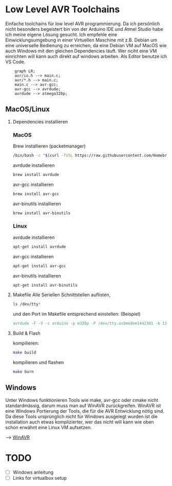 # Low Level AVR Toolchains
Einfache toolchains für low level AVR programmierung. Da ich persönlich nicht besonders begeistert bin von der Arduino IDE und Atmel Studio habe ich meine eigene Lösung gesucht. Ich empfehle eine Einwicklungsumgebung in einer Virtuellen Maschine mit z.B. Debian um eine universelle Bedienung zu erreichen, da eine Debian VM auf MacOS wie auch Windows mit den gleichen Dependencies läuft. Wer nciht eine VM einrichten will kann auch direkt auf windows arbeiten. Als Editor benutze ich VS Code.

```mermaid
    graph LR;
    avr/io.h --> main.c;
    avr/*.h --> main.c;
    main.c --> avr-gcc;
    avr-gcc --> avrdude;
    avrdude --> atmega328p;
```

## MacOS/Linux

1. Dependencies installieren 

    ### MacOS

    Brew installieren (packetmanager)
    ```bash
    /bin/bash -c "$(curl -fsSL https://raw.githubusercontent.com/Homebrew/install/HEAD/install.sh)"
    ```
    avrdude installieren
     ```bash
    brew install avrdude
    ```

    avr-gcc installieren
     ```bash
    brew install avr-gcc
    ```

    avr-binutils installieren
     ```bash
    brew install avr-binutils
    ```

    ### Linux

    avrdude installieren
     ```bash
    apt-get install avrdude
    ```

    avr-gcc installieren
     ```bash
    apt-get install avr-gcc
    ```

    avr-binutils installieren
     ```bash
    apt-get install avr-binutils
    ```
2. Makefile
    Alle Seriellen Schnittstellen auflisten, 

    ```bash
    ls /dev/tty*
    ```

    und den Port im Makefile entsprechend einstellen: (Beispiel)

     ```Makefile
    avrdude -F -V -c arduino -p m328p -P /dev/tty.usbmodem1442301 -b 115200 -U flash:w:main.hex
    ```

3. Build & Flash

    kompilieren: 

    ```bash
    make build
    ```

    kompilieren und flashen

    ```bash
    make burn 
    ```


## Windows

Unter Windows funktionieren Tools wie make, avr-gcc oder cmake nicht standardmässig, darum muss man auf WinAVR zurückgreifen. WinAVR ist eine Windows Portierung der Tools, die für die AVR Entwicklung nötig sind. Da diese Tools ursprünglich nicht für Windows ausgelegt wurden ist die installation auch etwas komplizierter, wer das nicht will kann wie oben schon erwähnt eine Linux VM aufsetzen.

--> [WinAVR](https://www.mikrocontroller.net/articles/WinAVR)

# TODO
- [ ] Windows anleitung
- [ ] Links for virtualbox setup